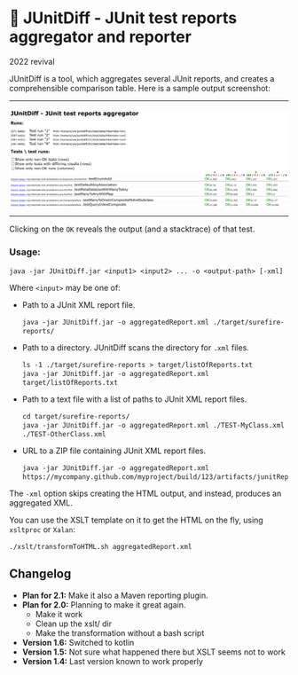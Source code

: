 
🥪 JUnitDiff - JUnit test reports aggregator and reporter
==========================================================
2022 revival

JUnitDiff is a tool, which aggregates several JUnit reports, 
and creates a comprehensible comparison table.
Here is a sample output screenshot:

---

![JUnitDiff JUnit aggregated sample report](docs/screenshot-htmlReport.png)

---

Clicking on the `OK` reveals the output (and a stacktrace) of that test.


### Usage:

```
java -jar JUnitDiff.jar <input1> <input2> ... -o <output-path> [-xml]
```

Where `<input>` may be one of:

* Path to a JUnit XML report file.

      java -jar JUnitDiff.jar -o aggregatedReport.xml ./target/surefire-reports/
 
* Path to a directory. JUnitDiff scans the directory for `.xml` files.

      ls -1 ./target/surefire-reports > target/listOfReports.txt
      java -jar JUnitDiff.jar -o aggregatedReport.xml target/listOfReports.txt

* Path to a text file with a list of paths to JUnit XML report files.

      cd target/surefire-reports/
      java -jar JUnitDiff.jar -o aggregatedReport.xml ./TEST-MyClass.xml ./TEST-OtherClass.xml

* URL to a ZIP file containing JUnit XML report files.

      java -jar JUnitDiff.jar -o aggregatedReport.xml https://mycompany.github.com/myproject/build/123/artifacts/junitReports.zip

The `-xml` option skips creating the HTML output, and instead, produces an aggregated XML.

You can use the XSLT template on it to get the HTML on the fly, using `xsltproc` or `Xalan`:
```
./xslt/transformToHTML.sh aggregatedReport.xml
```

## Changelog

* **Plan for 2.1:** Make it also a Maven reporting plugin. 
* **Plan for 2.0:** Planning to make it great again.
  * Make it work 
  * Clean up the xslt/ dir
  * Make the transformation without a bash script
* **Version 1.6:** Switched to kotlin
* **Version 1.5:** Not sure what happened there but XSLT seems not to work
* **Version 1.4:** Last version known to work properly